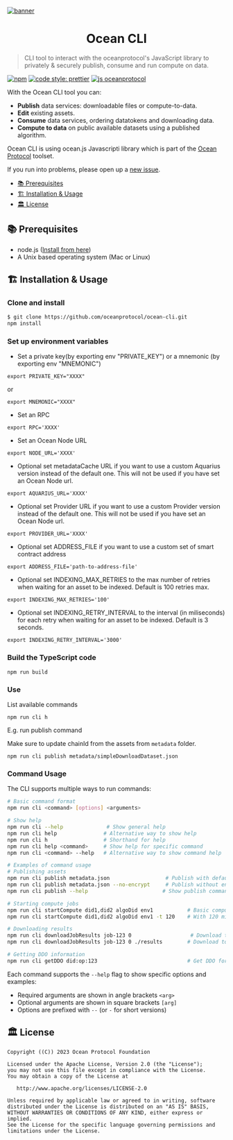 [![banner](https://raw.githubusercontent.com/oceanprotocol/art/master/github/repo-banner%402x.png)](https://oceanprotocol.com)

<h1 align="center">Ocean CLI</h1>

> CLI tool to interact with the oceanprotocol's JavaScript library to privately & securely publish, consume and run compute on data.

[![npm](https://img.shields.io/npm/v/@oceanprotocol/lib.svg)](https://www.npmjs.com/package/@oceanprotocol/lib)
[![code style: prettier](https://img.shields.io/badge/code_style-prettier-7b1173.svg?style=flat-square)](https://github.com/prettier/prettier)
[![js oceanprotocol](https://img.shields.io/badge/js-oceanprotocol-7b1173.svg)](https://github.com/oceanprotocol/eslint-config-oceanprotocol)

With the Ocean CLI tool you can:

- **Publish** data services: downloadable files or compute-to-data.
- **Edit** existing assets.
- **Consume** data services, ordering datatokens and downloading data.
- **Compute to data** on public available datasets using a published algorithm.

Ocean CLI is using ocean.js Javascripti library which is part of the [Ocean Protocol](https://oceanprotocol.com) toolset.

If you run into problems, please open up a [new issue](https://github.com/oceanprotocol/ocean-cli/issues/new?assignees=&labels=Type%3A+Bug&projects=&template=bug_report.md&title=).

- [📚 Prerequisites](#-prerequisites)
- [🏗 Installation & Usage](#-installation--usage)
- [🏛 License](#-license)

## 📚 Prerequisites

- node.js ([Install from here](https://nodejs.org/en/download/))
- A Unix based operating system (Mac or Linux)

## 🏗 Installation & Usage

### Clone and install

```bash
$ git clone https://github.com/oceanprotocol/ocean-cli.git
npm install
```

### Set up environment variables

- Set a private key(by exporting env "PRIVATE_KEY") or a mnemonic (by exporting env "MNEMONIC")

```
export PRIVATE_KEY="XXXX"
```

or

```
export MNEMONIC="XXXX"
```

- Set an RPC

```
export RPC='XXXX'
```

- Set an Ocean Node URL

```
export NODE_URL='XXXX'
```

- Optional set metadataCache URL if you want to use a custom Aquarius version instead of the default one. This will not be used if you have set an Ocean Node url.

```
export AQUARIUS_URL='XXXX'
```

- Optional set Provider URL if you want to use a custom Provider version instead of the default one. This will not be used if you have set an Ocean Node url.

```
export PROVIDER_URL='XXXX'
```

- Optional set ADDRESS_FILE if you want to use a custom set of smart contract address

```
export ADDRESS_FILE='path-to-address-file'
```

- Optional set INDEXING_MAX_RETRIES to the max number of retries when waiting for an asset to be indexed. Default is 100 retries max.

```
export INDEXING_MAX_RETRIES='100'
```

- Optional set INDEXING_RETRY_INTERVAL to the interval (in miliseconds) for each retry when waiting for an asset to be indexed. Default is 3 seconds.

```
export INDEXING_RETRY_INTERVAL='3000'
```

### Build the TypeScript code

```
npm run build
```

### Use

List available commands

```
npm run cli h
```

E.g. run publish command

Make sure to update chainId from the assets from `metadata` folder.

```
npm run cli publish metadata/simpleDownloadDataset.json
```

### Command Usage

The CLI supports multiple ways to run commands:

```bash
# Basic command format
npm run cli <command> [options] <arguments>

# Show help
npm run cli --help              # Show general help
npm run cli help               # Alternative way to show help
npm run cli h                  # Shorthand for help
npm run cli help <command>     # Show help for specific command
npm run cli <command> --help   # Alternative way to show command help

# Examples of command usage
# Publishing assets
npm run cli publish metadata.json                  # Publish with default encryption
npm run cli publish metadata.json --no-encrypt     # Publish without encryption
npm run cli publish --help                        # Show publish command help

# Starting compute jobs
npm run cli startCompute did1,did2 algoDid env1           # Basic compute job
npm run cli startCompute did1,did2 algoDid env1 -t 120    # With 120 minute timeout

# Downloading results
npm run cli downloadJobResults job-123 0                   # Download to current directory
npm run cli downloadJobResults job-123 0 ./results        # Download to specific directory

# Getting DDO information
npm run cli getDDO did:op:123                             # Get DDO for an asset
```

Each command supports the `--help` flag to show specific options and examples:
- Required arguments are shown in angle brackets `<arg>`
- Optional arguments are shown in square brackets `[arg]`
- Options are prefixed with `--` (or `-` for short versions)

## 🏛 License

```
Copyright ((C)) 2023 Ocean Protocol Foundation

Licensed under the Apache License, Version 2.0 (the "License");
you may not use this file except in compliance with the License.
You may obtain a copy of the License at

   http://www.apache.org/licenses/LICENSE-2.0

Unless required by applicable law or agreed to in writing, software
distributed under the License is distributed on an "AS IS" BASIS,
WITHOUT WARRANTIES OR CONDITIONS OF ANY KIND, either express or implied.
See the License for the specific language governing permissions and
limitations under the License.
```
